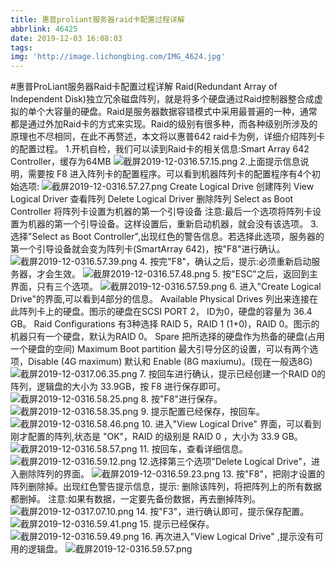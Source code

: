 ```yaml
---
title: 惠普proliant服务器raid卡配置过程详解
abbrlink: 46425
date: 2019-12-03 16:08:03
tags:
img: 'http://image.lichongbing.com/IMG_4624.jpg'
---
```

#惠普ProLiant服务器Raid卡配置过程详解
Raid(Redundant Array of Independent Disk)独立冗余磁盘阵列，就是将多个硬盘通过Raid控制器整合成虚拟的单个大容量的硬盘。Raid是服务器数据容错模式中采用最普遍的一种，通常都是通过外加Raid卡的方式来实现。Raid的级别有很多种，而各种级别所涉及的原理也不尽相同，在此不再赘述，本文将以惠普642 raid卡为例，详细介绍阵列卡的配置过程。
1.开机自检，我们可以读到Raid卡的相关信息:Smart Array 642 Controller，缓存为64MB
![截屏2019-12-0316.57.15.png](http://image.lichongbing.com/static/7c6faeb5d74af464c55ee3736aea62fb.png)
2.上面提示信息说明，需要按 F8 进入阵列卡的配置程序。可以看到机器阵列卡的配置程序有4个初始选项:
![截屏2019-12-0316.57.27.png](http://image.lichongbing.com/static/68a3041f2c12f46380307892875bf2b1.png)
Create Logical Drive 创建阵列
View Logical Driver 查看阵列
Delete Logical Driver 删除阵列
Select as Boot Controller 将阵列卡设置为机器的第一个引导设备
注意:最后一个选项将阵列卡设置为机器的第一个引导设备。这样设置后，重新启动机器，就会没有该选项。
3. 选择"Select as Boot Controller",出现红色的警告信息。若选择此选项，服务器的第一个引导设备就会变为阵列卡(SmartArray 642)，按"F8"进行确认。
   ![截屏2019-12-0316.57.39.png](http://image.lichongbing.com/static/482a6e4dcfc9b79646e41b1cc943db7f.png)
4. 按完"F8"，确认之后，提示:必须重新启动服务器，才会生效。
   ![截屏2019-12-0316.57.48.png](http://image.lichongbing.com/static/810e9ec6c028108b1ed15235a98faa8a.png)
5. 按"ESC"之后，返回到主界面，只有三个选项。
   ![截屏2019-12-0316.57.59.png](http://image.lichongbing.com/static/36ab1c425975a9ef67b6da81cfe9a5bc.png)
6. 进入"Create Logical Drive"的界面,可以看到4部分的信息。
   Available Physical Drives 列出来连接在此阵列卡上的硬盘。图示的硬盘在SCSI PORT 2， ID为0，硬盘的容量为 36.4 GB。
   Raid Configurations 有3种选择 RAID 5，RAID 1 (1+0)，RAID 0。图示的机器只有一个硬盘，默认为RAID 0。
   Spare 把所选择的硬盘作为热备的硬盘(占用一个硬盘的空间)
   Maximum Boot partition 最大引导分区的设置，可以有两个选项，Disable (4G maximum) 默认和 Enable (8G maxiumu)。(现在一般选8G)
   ![截屏2019-12-0317.06.35.png](http://image.lichongbing.com/static/f647baace2f0a0d181be14f07c890af2.png)
7. 按回车进行确认，提示已经创建一个RAID 0的阵列，逻辑盘的大小为
   33.9GB，按 F8 进行保存即可。
   ![截屏2019-12-0316.58.25.png](http://image.lichongbing.com/static/4ecf0b0fc1ebb710e36a17a23ef3ede2.png)
8. 按"F8"进行保存。
   ![截屏2019-12-0316.58.35.png](http://image.lichongbing.com/static/4a171d48eeef759706dacb3787ccd4a2.png)
9. 提示配置已经保存，按回车。
   ![截屏2019-12-0316.58.46.png](http://image.lichongbing.com/static/f757a2504368ff12a51935a5a2e12049.png)
10. 进入"View Logical Drive" 界面，可以看到刚才配置的阵列,状态是
    "OK"，RAID 的级别是 RAID 0 ，大小为 33.9 GB。
    ![截屏2019-12-0316.58.57.png](http://image.lichongbing.com/static/740a99731b97c83e4f59f520ab631233.png)
11. 按回车，查看详细信息。
    ![截屏2019-12-0316.59.12.png](http://image.lichongbing.com/static/1a8d64481810f32d2f986ad7fb67fce6.png)
    12.选择第三个选项"Delete Logical Drive"，进入删除阵列的界面。
    ![截屏2019-12-0316.59.23.png](http://image.lichongbing.com/static/b0f41cf274b60e8cd48b3ea67b93b03e.png)
13. 按"F8"，把刚才设置的阵列删除掉。出现红色警告提示信息，提示: 删除该阵列，将把阵列上的所有数据都删掉。
    注意:如果有数据，一定要先备份数据，再去删掉阵列。
    ![截屏2019-12-0317.07.10.png](http://image.lichongbing.com/static/9a96bdbe22e20868433b4280b960102c.png)
14. 按"F3"，进行确认即可，提示保存配置。
    ![截屏2019-12-0316.59.41.png](http://image.lichongbing.com/static/512c886e35f33f87978de0eb6629190b.png)
15. 提示已经保存。
    ![截屏2019-12-0316.59.49.png](http://image.lichongbing.com/static/12ea5a4c88d833a4fe4aaa1cfb7f39a6.png)
16. 再次进入"View Logical Drive" ,提示没有可用的逻辑盘。
    ![截屏2019-12-0316.59.57.png](http://image.lichongbing.com/static/0324d9a672a16356f03b500541862089.png)

